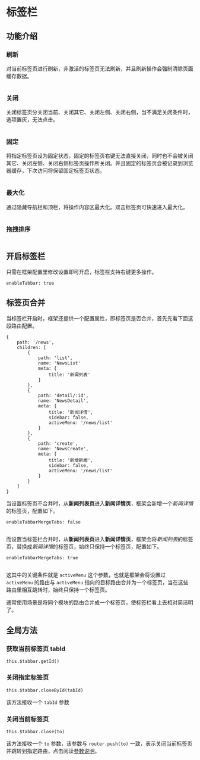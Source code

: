 # 标签栏 <Badge type="tip" text="专业版" vertical="top" />

## 功能介绍

### 刷新

对当前标签页进行刷新，非激活的标签页无法刷新，并且刷新操作会强制清除页面缓存数据。

<p><img :src="$withBase('/tabbar1.gif')" /></p>

### 关闭

关闭标签页分关闭当前、关闭其它、关闭左侧、关闭右侧，当不满足关闭条件时，选项置灰，无法点击。

<p><img :src="$withBase('/tabbar2.gif')" /></p>

### 固定

将指定标签页设为固定状态，固定的标签页右键无法直接关闭，同时也不会被关闭其它、关闭左侧、关闭右侧标签页操作所关闭。并且固定的标签页会被记录到浏览器缓存，下次访问将保留固定标签页状态。

<p><img :src="$withBase('/tabbar3.gif')" /></p>

### 最大化

通过隐藏导航栏和顶栏，将操作内容区最大化。双击标签页可快速进入最大化。

<p><img :src="$withBase('/tabbar4.gif')" /></p>

### 拖拽排序

<p><img :src="$withBase('/tabbar5.gif')" /></p>

## 开启标签栏

只需在框架配置里修改设置即可开启，标签栏支持右键更多操作。

```js:no-line-numbers
enableTabbar: true
```

## 标签页合并

当标签栏开启时，框架还提供一个配置属性，即标签页是否合并，首先先看下面这段路由配置。

```js:no-line-numbers
{
    path: '/news',
    children: [
        {
            path: 'list',
            name: 'NewsList'
            meta: {
                title: '新闻列表'
            }
        },
        {
            path: 'detail/:id',
            name: 'NewsDetail',
            meta: {
                title: '新闻详情',
                sidebar: false,
                activeMenu: '/news/list'
            }
        },
        {
            path: 'create',
            name: 'NewsCreate',
            meta: {
                title: '新增新闻',
                sidebar: false,
                activeMenu: '/news/list'
            }
        }
    ]
}
```

当设置标签页不合并时，从**新闻列表页**进入**新闻详情页**，框架会新增一个*新闻详情*的标签页，配置如下。

```js:no-line-numbers
enableTabbarMergeTabs: false
```

<p><img :src="$withBase('/tabbar-no-merge.gif')" /></p>

而设置当标签栏合并时，从**新闻列表页**进入**新闻详情页**，框架会将*新闻列表*的标签页，替换成*新闻详情*的标签页，始终只保持一个标签页，配置如下。

```js:no-line-numbers
enableTabbarMergeTabs: true
```

<p><img :src="$withBase('/tabbar-merge.gif')" /></p>

这其中的关键条件就是 `activeMenu` 这个参数，也就是框架会将设置过 `activeMenu` 的路由与 `activeMenu` 指向的目标路由合并为一个标签页，当在这些路由里相互跳转时，始终只保持一个标签页。

通常使用场景是将同个模块的路由合并成一个标签页，使标签栏看上去相对简洁明了。

## 全局方法

### 获取当前标签页 tabId

`this.$tabbar.getId()`

### 关闭指定标签页

`this.$tabbar.closeById(tabId)`

该方法接收一个 `tabId` 参数

### 关闭当前标签页

`this.$tabbar.close(to)`

该方法接收一个 `to` 参数，该参数与 `router.push(to)` 一致，表示关闭当前标签页并跳转到指定路由，点击阅读[参数说明](https://next.router.vuejs.org/zh/api/#routelocationraw)。